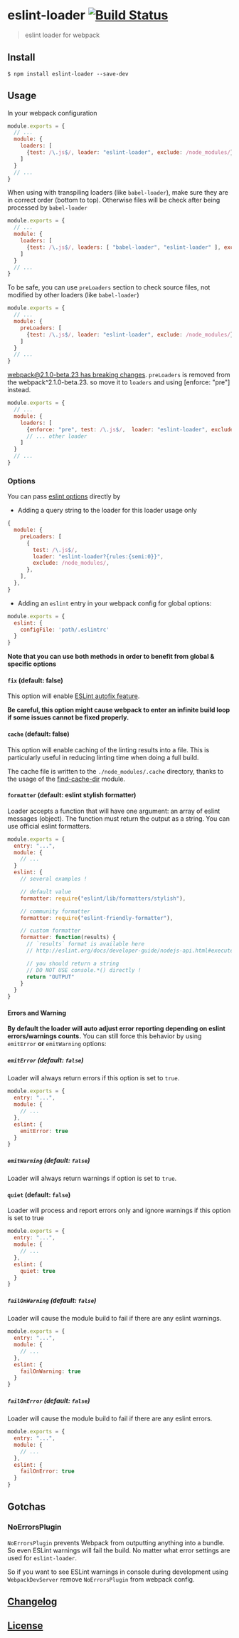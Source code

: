 # eslint-loader [![Build Status](http://img.shields.io/travis/MoOx/eslint-loader.svg)](https://travis-ci.org/MoOx/eslint-loader)

> eslint loader for webpack

## Install

```console
$ npm install eslint-loader --save-dev
```

## Usage

In your webpack configuration

```js
module.exports = {
  // ...
  module: {
    loaders: [
      {test: /\.js$/, loader: "eslint-loader", exclude: /node_modules/}
    ]
  }
  // ...
}
```

When using with transpiling loaders (like `babel-loader`), make sure they are in correct order
(bottom to top). Otherwise files will be check after being processed by `babel-loader`

```js
module.exports = {
  // ...
  module: {
    loaders: [
      {test: /\.js$/, loaders: [ "babel-loader", "eslint-loader" ], exclude: /node_modules/},
    ]
  }
  // ...
}
```

To be safe, you can use `preLoaders` section to check source files, not modified
by other loaders (like `babel-loader`)

```js
module.exports = {
  // ...
  module: {
    preLoaders: [
      {test: /\.js$/, loader: "eslint-loader", exclude: /node_modules/}
    ]
  }
  // ...
}
```

[webpack@2.1.0-beta.23 has breaking changes](https://github.com/webpack/webpack/releases). 
`preLoaders`  is removed  from the webpack^2.1.0-beta.23. so move it to `loaders` and using [enforce: "pre"]  instead.

```js
module.exports = {
  // ...
  module: {
    loaders: [
      {enforce: "pre", test: /\.js$/,  loader: "eslint-loader", exclude: /node_modules/}
      // ... other loader
    ]
  }
  // ...
}
```

### Options

You can pass [eslint options](http://eslint.org/docs/developer-guide/nodejs-api#cliengine) directly by

- Adding a query string to the loader for this loader usage only

```js
{
  module: {
    preLoaders: [
      {
        test: /\.js$/,
        loader: "eslint-loader?{rules:{semi:0}}",
        exclude: /node_modules/,
      },
    ],
  },
}
```

- Adding an `eslint` entry in your webpack config for global options:

```js
module.exports = {
  eslint: {
    configFile: 'path/.eslintrc'
  }
}
```

**Note that you can use both methods in order to benefit from global & specific options**

#### `fix` (default: false)

This option will enable
[ESLint autofix feature](http://eslint.org/docs/user-guide/command-line-interface#fix).

**Be careful, this option might cause webpack to enter an infinite build loop if
some issues cannot be fixed properly.**

#### `cache` (default: false)

This option will enable caching of the linting results into a file.
This is particularly useful in reducing linting time when doing a full build.

The cache file is written to the `./node_modules/.cache` directory, thanks to the usage
of the [find-cache-dir](https://www.npmjs.com/package/find-cache-dir) module.

#### `formatter` (default: eslint stylish formatter)

Loader accepts a function that will have one argument: an array of eslint messages (object).
The function must return the output as a string.
You can use official eslint formatters.

```js
module.exports = {
  entry: "...",
  module: {
    // ...
  }
  eslint: {
    // several examples !

    // default value
    formatter: require("eslint/lib/formatters/stylish"),

    // community formatter
    formatter: require("eslint-friendly-formatter"),

    // custom formatter
    formatter: function(results) {
      // `results` format is available here
      // http://eslint.org/docs/developer-guide/nodejs-api.html#executeonfiles()

      // you should return a string
      // DO NOT USE console.*() directly !
      return "OUTPUT"
    }
  }
}
```

#### Errors and Warning

**By default the loader will auto adjust error reporting depending
on eslint errors/warnings counts.**
You can still force this behavior by using `emitError` **or** `emitWarning` options:

##### `emitError` (default: `false`)

Loader will always return errors if this option is set to `true`.

```js
module.exports = {
  entry: "...",
  module: {
    // ...
  },
  eslint: {
    emitError: true
  }
}
```

##### `emitWarning` (default: `false`)

Loader will always return warnings if option is set to `true`.

#### `quiet` (default: `false`)

Loader will process and report errors only and ignore warnings if this option is set to true

```js
module.exports = {
  entry: "...",
  module: {
    // ...
  },
  eslint: {
    quiet: true
  }
}
```

##### `failOnWarning` (default: `false`)

Loader will cause the module build to fail if there are any eslint warnings.

```js
module.exports = {
  entry: "...",
  module: {
    // ...
  },
  eslint: {
    failOnWarning: true
  }
}
```

##### `failOnError` (default: `false`)

Loader will cause the module build to fail if there are any eslint errors.

```js
module.exports = {
  entry: "...",
  module: {
    // ...
  },
  eslint: {
    failOnError: true
  }
}
```

## Gotchas

### NoErrorsPlugin

`NoErrorsPlugin` prevents Webpack from outputting anything into a bundle. So even ESLint warnings
will fail the build. No matter what error settings are used for `eslint-loader`.

So if you want to see ESLint warnings in console during development using `WebpackDevServer`
remove `NoErrorsPlugin` from webpack config.

## [Changelog](CHANGELOG.md)

## [License](LICENSE)


